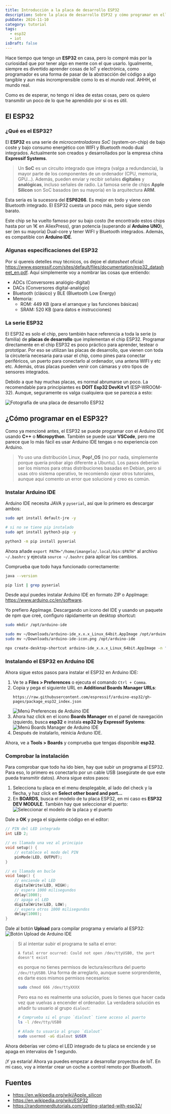 ```yaml
---
title: Introducción a la placa de desarrollo ESP32
description: Sobre la placa de desarrollo ESP32 y cómo programar en ella con el IDE de Arduino.
pubDate: 2024-11-10
category: tutorial
tags:
  - esp32
  - iot
isDraft: false
---
```


Hace tiempo que tengo un **ESP32** en casa, pero lo compré más por la curiosidad que por tener algo en mente con el que usarlo. Igualmente, siempre es divertido aprender cosas de IoT y electrónica, como programador es una forma de pasar de la abstracción del código a algo tangible y aun más incromprensible como lo es el _mundo real_. AHHH, el mundo real.

Como es de esperar, no tengo ni idea de estas cosas, pero os quiero transmitir un poco de lo que he aprendido por si os es útil.

## El ESP32

### ¿Qué es el ESP32?

El **ESP32** es una serie de _microcontroladores SoC_ (system-on-chip) de bajo coste y bajo consumo energético con WIFI y Bluetooth modo dual integrados. Actualmente son creados y desarrollados por la empresa china **Expressif Systems**.

> Un **SoC** es un circuito integrado que integra (valga a redundancia), la mayor parte de los componentes de un ordenador (CPU, memoria, GPU...). Además, pueden enviar y recibir señales **digitales** y **analógicas**, incluso señales de radio. La famosa serie de chips **Apple Silicon** son SoC basados (en su mayoría) en la arquitectura **ARM**.

Esta seria es la sucesora del **ESP8266**. Es mejor en todo y viene con Bluetooth integrado. El ESP32 cuesta un poco más, pero sigue siendo barato.

Este chip se ha vuelto famoso por su bajo costo (he encontrado estos chips hasta por un 1€ en AliexPress), gran potencia (superando al **Arduino UNO**), ser (en su mayoría) Dual-core y tener WIFI y Bluetooth integrados. Además, es compatible con **Arduino IDE**.

### Algunas especificaciones del ESP32

Por si quereis detelles muy técnicos, os dejoe el _datasheet_ oficial: https://www.espressif.com/sites/default/files/documentation/esp32_datasheet_en.pdf. Aquí simplemente voy a nombrar las cosas que entiendo:

- ADCs (Conversores analógio-digital)
- DACs (Conversores digital-analógio)
- Bluetooth (clásico) y BLE (Bluetooth Low Energy)
- Memoria:
  - ROM: 449 KB (para el arranque y las funciones básicas)
  - SRAM: 520 KB (para datos e instrucciones)

### La serie ESP32

El ESP32 es solo el chip, pero también hace referencia a toda la serie (o familia) de **placas de desarrollo** que implementan el chip ESP32. Programar directamente en el chip ESP32 es poco práctico para aprender, testear o prototipar. Por eso se utilizan las placas de desarrollo, que vienen con toda la circutería necesaria para usar el chip, como pines para conectar periféricos, un puerto para conectarlo al ordenador, una antena WIFI y etc etc. Además, otras placas pueden venir con cámaras y otro tipos de sensores integrados.

Debido a que hay muchas placas, es normal abrumarse un poco. La recomendable para principiantes es **DOIT Esp32 DevKit v1** (ESP-WROOM-32). Aunque, seguramente os valga cualquiera que se parezca a esto:

![Fotografía de una placa de desarrollo ESP32](/images/articles/2024-11-10-introduccion-a-la-placa-de-desarrollo-esp32/fotografia-de-una-placa-de-desarrollo-esp32.png)

## ¿Cómo programar en el ESP32?

Como ya mencioné antes, el ESP32 se puede programar con el Arduino IDE usando **C++** o **Micropython**. También se puede usar **VSCode**, pero me parece que lo más fácil es usar Arduino IDE tengas o no experiencia con Arduino.

> Yo uso una distribución Linux, **Pop!\_OS** (no por nada, simplemente porque quería probar algo diferente a Ubuntu). Los pasos deberían ser los mismos para otras distribuciones basadas en Debian, pero si usas otro sistema operativo, te recomiendo ojear otros tutoriales, aunque aquí comento un error que solucioné y creo es común.

### Instalar Arduino IDE

Arduino IDE necesita JAVA y `pyserial`, así que lo primero es descargar ambos:

```bash
sudo apt install default-jre -y
```

```bash
# si no se tiene pip instalado
sudo apt install python3-pip -y

python3 -m pip install pyserial
```

Ahora añade `export PATH="/home/imangelo/.local/bin:$PATH"` al archivo `~/.bashrc` y ejecuta `source ~/.bashrc` para aplicar los cambios.

Comprueba que todo haya funcionado correctamente:

```bash
java --version

pip list | grep pyserial
```

Desde aquí puedes instalar Arduino IDE en formato ZIP o AppImage: https://www.arduino.cc/en/software.

Yo prefiero AppImage. Descargando un icono del IDE y usando un paquete de npm que creé, configuro rápidamente un desktop shortcut:

```bash
sudo mkdir /opt/arduino-ide

sudo mv ~/Downloads/arduino-ide_x.x.x_Linux_64bit.AppImage /opt/arduino-ide
sudo mv ~/Downloads/arduino-ide-icon.png /opt/arduino-ide

npx create-desktop-shortcut arduino-ide_x.x.x_Linux_64bit.AppImage -n "Arduino IDE" -i /opt/arduino-ide/arduino-ide-icon.png -c Development
```

### Instalando el ESP32 en Arduino IDE

Ahora sigue estos pasos para instalar el ESP32 en Arduino IDE:

1. Ve te a **Files > Preferences** o ejecuta el comando `Ctrl + Comma`.
2. Copia y pega el siguiente URL en **Additional Boards Manager URLs**:
   ```
   https://raw.githubusercontent.com/espressif/arduino-esp32/gh-pages/package_esp32_index.json
   ```
   ![Menú Preferences de Arduino IDE](/images/articles/2024-11-10-introduccion-a-la-placa-de-desarrollo-esp32/menu-preferences-de-arduino-ide.png)
3. Ahora haz click en el icono **Boards Manager** en el panel de navegación izquierdo, busca **esp32** e instala **esp32 by Expressif Systems**:
   ![Menú Boards Manager de Arduino IDE](/images/articles/2024-11-10-introduccion-a-la-placa-de-desarrollo-esp32/menu-boards-manager-de-arduino-ide.png)
4. Después de instalarlo, reinicia Arduno IDE.

Ahora, ve a **Tools > Boards** y comprueba que tengas disponible **esp32**.

### Comprobar la instalación

Para comprobar que todo ha ido bien, hay que subir un programa al ESP32. Para eso, lo primero es conectarlo por un cable USB (asegúrate de que este pueda transmitir datos). Ahora sigue estos pasos:

1. Selecciona tu placa en el menu desplegable, al lado del check y la flecha, y haz click en **Select other board and port...**
2. En **BOARDS**, busca el modelo de tu placa ESP32, en mi caso es **ESP32 DEV MODULE**. También hay que seleccionar el puerto:
   ![Seleccionar el modelo de la placa y el puerto](/images/articles/2024-11-10-introduccion-a-la-placa-de-desarrollo-esp32/seleccionar-el-modelo-de-la-placa-el-puerto.png)

Dale a **OK** y pega el siguiente código en el editor:

```cpp
// PIN del LED integrado
int LED 2;

// es llamado una vez al principio
void setup() {
	// establece el modo del PIN
	pinMode(LED, OUTPUT);
}

// es llamado en bucle
void loop() {
	// enciende el LED
	digitalWrite(LED, HIGH);
	// espera 1000 milisegundos
	delay(1000);
	// apaga el LED
	digitalWrite(LED, LOW);
	// espera otros 1000 milisegundos
	delay(1000);
}
```

Dale al botón **Upload** para compilar programa y enviarlo al ESP32:
![Botón Upload de Arduino IDE](/images/articles/2024-11-10-introduccion-a-la-placa-de-desarrollo-esp32/boton-upload-de-arduino-ide.png)

> Si al intentar subir el programa te salta el error:
>
> ```
> A fatal error ocurred: Could not open /dev/ttyUSB0, the port doesn't exist
> ```
>
> es porque no tienes permisos de lectura/escritura del puerto `/dev/ttyUSB0`.
> Una forma de arreglarlo, aunque suene sorprendente, es darte esos mismos permisos necesarios:
>
> ```bash
> sudo chmod 666 /dev/ttyXXXX
> ```
>
> Pero esa no es realmente una solución, pues lo tienes que hacer cada vez que vuelvas a encender el ordenador. La verdadera solución es añadir tu usuario al grupo `dialout`:
>
> ```bash
> # Comprueba si el grupo `dialout` tiene acceso al puerto
> ls -l /dev/tty/USB0
>
> # Añade tu usuario al grupo `dialout`
> sudo usermod -aG dialout $USER
> ```

Ahora deberías ver cómo el LED integrado de tu placa se enciende y se apaga en intervalos de 1 segundo.

¡Y ya estaría! Ahora ya puedes empezar a desarrollar proyectos de IoT. En mi caso, voy a intentar crear un coche a control remoto por Bluetooth.

## Fuentes

- https://en.wikipedia.org/wiki/Apple_silicon
- https://en.wikipedia.org/wiki/ESP32
- https://randomnerdtutorials.com/getting-started-with-esp32/
